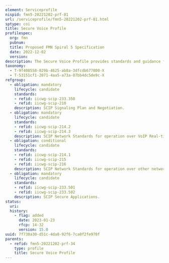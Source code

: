 ```yaml
---
element: Serviceprofile
nispid: fmn5-20221202-prf-81
url: /serviceprofile/fmn5-20221202-prf-81.html
sptype: coi
title: Secure Voice Profile
profilespec:
  org: fmn
  pubnum: 
  title: Proposed FMN Spiral 5 Specification
  date: 2022-12-02
  version: 
description: The Secure Voice Profile provides standards and guidance for the facilitation of secure telephony and other protected audio-based collaboration on federated mission networks.
taxonomy:
  - T-9f408558-029b-4625-ab8a-3dfcdb677800-X
  - T-53151cf1-2071-4aa5-a73a-07bb4dc5de9c-X
refgroup:
  - obligation: mandatory
    lifecycle: candidate
    standards: 
    - refid: iicwg-scip-233.350
    - refid: iicwg-scip-210
    description: SCIP Signaling Plan and Negotiation.
  - obligation: mandatory
    lifecycle: candidate
    standards: 
    - refid: iicwg-scip-214.2
    - refid: iicwg-scip-214.3
    description: SCIP Network Standards for operation over VoIP Real-time Transport Protocol (RTP).
  - obligation: conditional
    lifecycle: candidate
    standards: 
    - refid: iicwg-scip-214.1
    - refid: iicwg-scip-215
    - refid: iicwg-scip-216
    description: SCIP Network Standards for operation over other network types.
  - obligation: mandatory
    lifecycle: candidate
    standards: 
    - refid: iicwg-scip-233.501
    - refid: iicwg-scip-233.502
    description: SCIP Secure Applications.
status:
  uri: 
  history: 
    - flag: added
      date: 2023-01-23
      rfcp: 14-32
      version: 15.0
uuid: 7f730a30-d51c-4da8-92f6-7ca0f2fe970f
parents:
  - refid: fmn5-20221202-prf-34
    type: profile
    title: Secure Voice Profile
---
```

